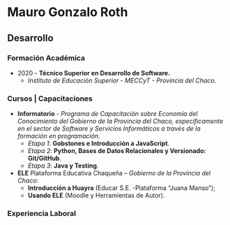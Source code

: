 Mauro Gonzalo Roth 
===
## Desarrollo
### Formación Académica
- 2020 - **Técnico Superior en Desarrollo de Software.**
    + *Instituto de Educación Superior - MECCyT - Provincia del Chaco.*

### Cursos | Capacitaciones
- **Informatorio** - *Programa de Capacitación sobre Economía del Conocimiento del Gobierno de la Provincia del Chaco, específicamente en el sector de Software y Servicios Informáticos a través de la formación en programación.*
    + *Etapa 1*: **Gobstones e Introducción a JavaScript**.
    + *Etapa 2*: **Python, Bases de Datos Relacionales y Versionado: Git/GitHub**.
    + *Etapa 3*: **Java y Testing**.
- **ELE** Plataforma Educativa Chaqueña – *Gobierno de la Provincia del Chaco*:
    + **Introducción a Huayra** (Educar S.E. -Plataforma “Juana Manso”);
    + **Usando ELE** (Moodle y Herramientas de Autor).

### Experiencia Laboral

